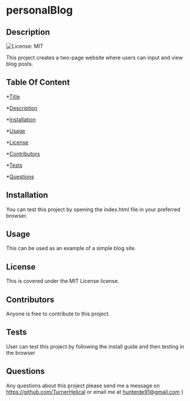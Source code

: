 # personalBlog
  ## Description
  ![License: MIT](https://img.shields.io/badge/License-MIT-yellow.svg) <br />

  This project creates a two-page website where users can input and view blog posts.

  ## Table Of Content
  *[Title](#title)

  *[Description](#description)

  *[Installation](#installation)

  *[Usage](#usage)

  *[License](#license)

  *[Contributors](#contributor)

  *[Tests](#test)

  *[Questions](#questions)

  ## Installation
  You can test this project by opening the index.html file in your preferred browser.
  ## Usage
  This can be used as an example of a simple blog site.
  ## License
  This is covered under the MIT License license.
  ## Contributors
  Anyone is free to contribute to this project.
  ## Tests
  User can test this project by following the install guide and then testing in the browser
  ## Questions
  Any questions about this project please send me a message on https://github.com/TurnerHelical or email me at [hunterde91@gmail.com](mailto:hunterde91@gmail.com)  }